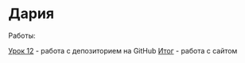 
# Дария
Работы:

[Урок 12](https://darrija.github.io/2%20bootstrap/ "Моя готовая домашка") - работа с депозиторием на GitHub
[Итог](https://darrija.github.io/src/ "Автоштукатурка") - работа с сайтом
